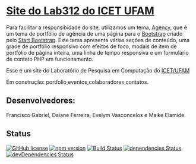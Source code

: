 # [Site do Lab312 do ICET UFAM](https://startbootstrap.com/template-overviews/agency/)

Para facilitar a responsibidade do site, utilizamos um tema, [Agency](https://startbootstrap.com/template-overviews/agency/), que é um tema de portfólio de agência de uma página para o [Bootstrap](http://getbootstrap.com/) criado pelo [Start Bootstrap](http://startbootstrap.com/). Este tema apresenta várias seções de conteúdo, uma grade de portfólio responsivo com efeitos de foco, modais de item de portfólio de página inteira, uma linha de tempo responsiva e um formulário de contato PHP em funcionamento.

Esse é um site do Laboratório de Pesquisa em Computação do [ICET/UFAM](http://www.icet.ufam.edu.br/)

Em construção: portfolio,eventos,colaboradores,contatos.
## Desenvolvedores:
  
Francisco Gabriel, 
Daiane Ferreira, 
Evelym Vasconcelos e 
Maike Elamide.

## Status

[![GitHub license](https://img.shields.io/badge/license-MIT-blue.svg)](https://raw.githubusercontent.com/BlackrockDigital/startbootstrap-agency/master/LICENSE)
[![npm version](https://img.shields.io/npm/v/startbootstrap-agency.svg)](https://www.npmjs.com/package/startbootstrap-agency)
[![Build Status](https://travis-ci.org/BlackrockDigital/startbootstrap-agency.svg?branch=master)](https://travis-ci.org/BlackrockDigital/startbootstrap-agency)
[![dependencies Status](https://david-dm.org/BlackrockDigital/startbootstrap-agency/status.svg)](https://david-dm.org/BlackrockDigital/startbootstrap-agency)
[![devDependencies Status](https://david-dm.org/BlackrockDigital/startbootstrap-agency/dev-status.svg)](https://david-dm.org/BlackrockDigital/startbootstrap-agency?type=dev)


